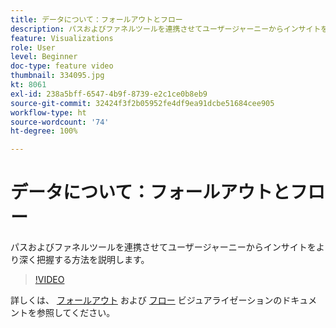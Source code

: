 ```yaml
---
title: データについて：フォールアウトとフロー
description: パスおよびファネルツールを連携させてユーザージャーニーからインサイトをより深く把握する方法を説明します。
feature: Visualizations
role: User
level: Beginner
doc-type: feature video
thumbnail: 334095.jpg
kt: 8061
exl-id: 238a5bff-6547-4b9f-8739-e2c1ce0b8eb9
source-git-commit: 32424f3f2b05952fe4df9ea91dcbe51684cee905
workflow-type: ht
source-wordcount: '74'
ht-degree: 100%

---
```


# データについて：フォールアウトとフロー

パスおよびファネルツールを連携させてユーザージャーニーからインサイトをより深く把握する方法を説明します。

>[!VIDEO](https://video.tv.adobe.com/v/334095/?quality=12&learn=on)

詳しくは、 [フォールアウト](https://experienceleague.adobe.com/docs/analytics/analyze/analysis-workspace/visualizations/fallout/fallout-flow.html?lang=ja) および [フロー](https://experienceleague.adobe.com/docs/analytics/analyze/analysis-workspace/visualizations/flow/flow.html?lang=ja) ビジュアライゼーションのドキュメントを参照してください。
